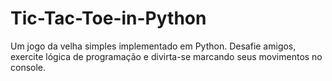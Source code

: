 # Tic-Tac-Toe-in-Python
Um jogo da velha simples implementado em Python. Desafie amigos, exercite lógica de programação e divirta-se marcando seus movimentos no console.
